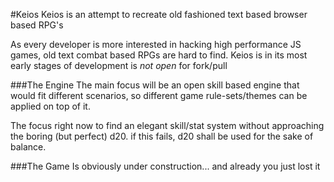 #Keios
Keios is an attempt to recreate old fashioned text based browser based RPG's 

As every developer is more interested in hacking high performance JS games, old text combat based RPGs are hard to find.
Keios is in its most early stages of development is _not open_ for fork/pull


###The Engine
The main focus will be an open skill based engine that would fit different scenarios, so different game rule-sets/themes can be applied on top of it.

The focus right now to find an elegant skill/stat system without approaching the boring (but perfect) d20. if this fails, d20 shall be used for the sake of balance.

###The Game
Is obviously under construction... and already you just lost it
